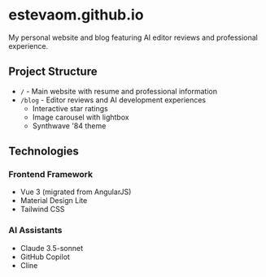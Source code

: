 # estevaom.github.io

My personal website and blog featuring AI editor reviews and professional experience.

## Project Structure

- `/` - Main website with resume and professional information
- `/blog` - Editor reviews and AI development experiences
  - Interactive star ratings
  - Image carousel with lightbox
  - Synthwave '84 theme

## Technologies

### Frontend Framework
- Vue 3 (migrated from AngularJS)
- Material Design Lite
- Tailwind CSS

### AI Assistants
- Claude 3.5-sonnet
- GitHub Copilot
- Cline
